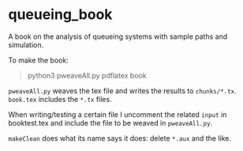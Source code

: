 # queueing_book
A book on the analysis of queueing systems with sample paths and simulation. 

To make the book:

> python3 pweaveAll.py
> pdflatex book

``pweaveAll.py`` weaves  the tex file and writes the results to 
``chunks/*.tx``.  ``book.tex`` includes the ``*.tx`` files.

When writing/testing a certain file I uncomment the related ``input``
in booktest.tex and include the file to be weaved in ``pweaveAll.py``.

``makeClean`` does what its name says it does: delete ``*.aux`` and the like. 

